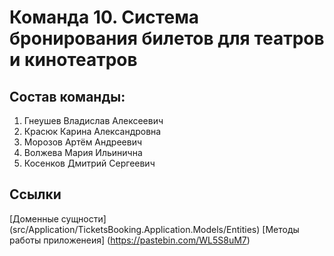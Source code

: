 # Команда 10. Система бронирования билетов для театров и кинотеатров

## Состав команды:
1. Гнеушев Владислав Алексеевич
2. Красюк Карина Александровна
3. Морозов Артём Андреевич
4. Волжева Мария Ильинична
5. Косенков Дмитрий Сергеевич

## Cсылки
[Доменные сущности] (src/Application/TicketsBooking.Application.Models/Entities)
[Методы работы приложенеия] (https://pastebin.com/WL5S8uM7)

